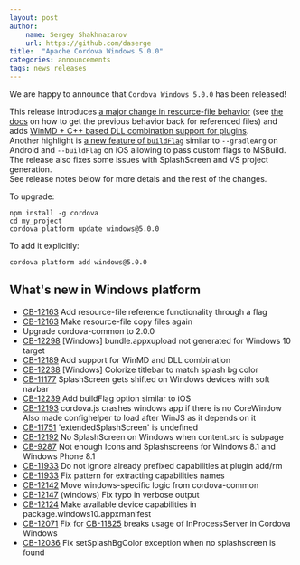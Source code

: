 ```yaml
---
layout: post
author:
    name: Sergey Shakhnazarov
    url: https://github.com/daserge
title:  "Apache Cordova Windows 5.0.0"
categories: announcements
tags: news releases
---
```


We are happy to announce that `Cordova Windows 5.0.0` has been released!

This release introduces [a major change in resource-file behavior](https://issues.apache.org/jira/browse/CB-12163) (see [the docs](https://github.com/apache/cordova-docs/pull/679) on how to get the previous behavior back for referenced files) and adds [WinMD + C++ based DLL combination support for plugins](https://issues.apache.org/jira/browse/CB-12189).  
Another highlight is [a new feature of `buildFlag`](http://cordova.apache.org/docs/en/dev/guide/platforms/win8/index.html#msbuild-build-flags) similar to `--gradleArg` on Android and `--buildFlag` on iOS allowing to pass custom flags to MSBuild.  
The release also fixes some issues with SplashScreen and VS project generation.  
See release notes below for more detals and the rest of the changes.

To upgrade:

    npm install -g cordova
    cd my_project
    cordova platform update windows@5.0.0

To add it explicitly:

    cordova platform add windows@5.0.0

<!--more-->
## What's new in Windows platform

* [CB-12163](https://issues.apache.org/jira/browse/CB-12163) Add resource-file reference functionality through a flag
* [CB-12163](https://issues.apache.org/jira/browse/CB-12163) Make resource-file copy files again
* Upgrade cordova-common to 2.0.0
* [CB-12298](https://issues.apache.org/jira/browse/CB-12298) [Windows] bundle.appxupload not generated for Windows 10 target
* [CB-12189](https://issues.apache.org/jira/browse/CB-12189) Add support for WinMD and DLL combination
* [CB-12238](https://issues.apache.org/jira/browse/CB-12238) [Windows] Colorize titlebar to match splash bg color
* [CB-11177](https://issues.apache.org/jira/browse/CB-11177) SplashScreen gets shifted on Windows devices with soft navbar
* [CB-12239](https://issues.apache.org/jira/browse/CB-12239) Add buildFlag option similar to iOS
* [CB-12193](https://issues.apache.org/jira/browse/CB-12193) cordova.js crashes windows app if there is no CoreWindow Also made confighelper to load after WinJS as it depends on it
* [CB-11751](https://issues.apache.org/jira/browse/CB-11751) 'extendedSplashScreen' is undefined
* [CB-12192](https://issues.apache.org/jira/browse/CB-12192) No SplashScreen on Windows when content.src is subpage
* [CB-9287](https://issues.apache.org/jira/browse/CB-9287) Not enough Icons and Splashscreens for Windows 8.1 and Windows Phone 8.1
* [CB-11933](https://issues.apache.org/jira/browse/CB-11933) Do not ignore already prefixed capabilities at plugin add/rm
* [CB-11933](https://issues.apache.org/jira/browse/CB-11933) Fix pattern for extracting capabilities names
* [CB-12142](https://issues.apache.org/jira/browse/CB-12142) Move windows-specific logic from cordova-common
* [CB-12147](https://issues.apache.org/jira/browse/CB-12147) (windows) Fix typo in verbose output
* [CB-12124](https://issues.apache.org/jira/browse/CB-12124) Make available device capabilities in package.windows10.appxmanifest
* [CB-12071](https://issues.apache.org/jira/browse/CB-12071) Fix for [CB-11825](https://issues.apache.org/jira/browse/CB-11825) breaks usage of InProcessServer in Cordova Windows
* [CB-12036](https://issues.apache.org/jira/browse/CB-12036) Fix setSplashBgColor exception when no splashscreen is found
